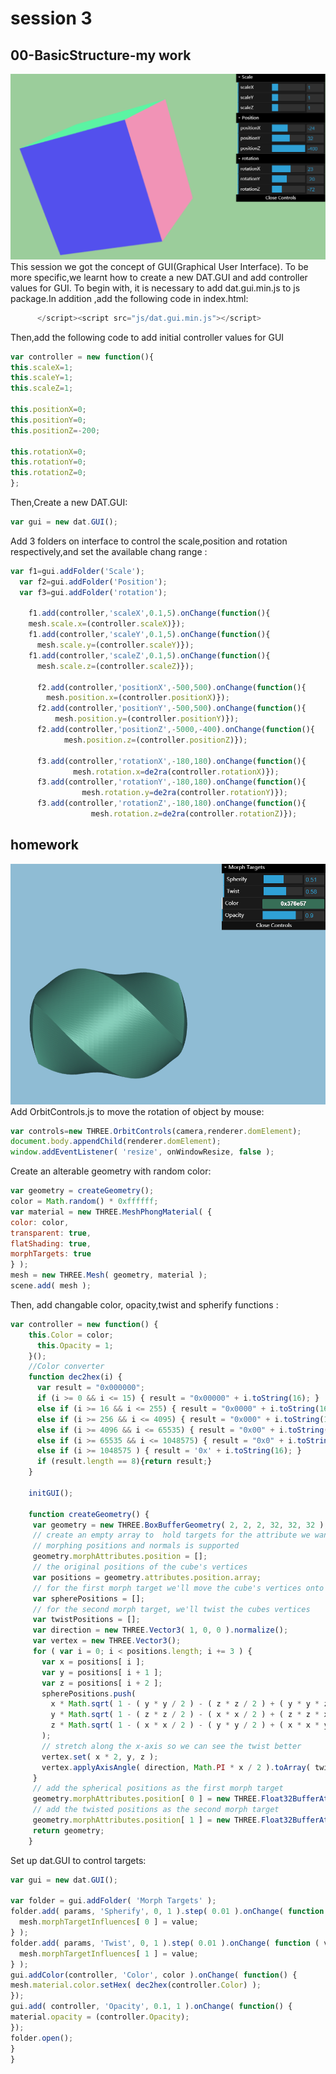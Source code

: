 # session 3
## 00-BasicStructure-my work
![301](https://github.com/whatchamacallit233/CreativeCoding--Xiaowei-JI/blob/master/Digital%20Nature-Final%20Assignment/texture/301.png)
This session we got the concept of GUI(Graphical User Interface).
To be more specific,we learnt how to create a new DAT.GUI and add controller values for GUI.
To begin with, it is necessary to add dat.gui.min.js to js package.In addition ,add the following code in index.html:
```javascript
      </script><script src="js/dat.gui.min.js"></script>
```
Then,add the following code to add initial controller values for GUI
  ```javascript
var controller = new function(){
  this.scaleX=1;
  this.scaleY=1;
  this.scaleZ=1;

  this.positionX=0;
  this.positionY=0;
  this.positionZ=-200;

  this.rotationX=0;
  this.rotationY=0;
  this.rotationZ=0;
};
```
Then,Create a new DAT.GUI:
```javascript
var gui = new dat.GUI();
```
Add  3 folders on interface to control the scale,position and rotation respectively,and set the available chang range :
```javascript
var f1=gui.addFolder('Scale');
  var f2=gui.addFolder('Position');
  var f3=gui.addFolder('rotation');

    f1.add(controller,'scaleX',0.1,5).onChange(function(){
    mesh.scale.x=(controller.scaleX)});
    f1.add(controller,'scaleY',0.1,5).onChange(function(){
      mesh.scale.y=(controller.scaleY)});
    f1.add(controller,'scaleZ',0.1,5).onChange(function(){
      mesh.scale.z=(controller.scaleZ)});

      f2.add(controller,'positionX',-500,500).onChange(function(){
        mesh.position.x=(controller.positionX)});
      f2.add(controller,'positionY',-500,500).onChange(function(){
          mesh.position.y=(controller.positionY)});
      f2.add(controller,'positionZ',-5000,-400).onChange(function(){
            mesh.position.z=(controller.positionZ)});

      f3.add(controller,'rotationX',-180,180).onChange(function(){
              mesh.rotation.x=de2ra(controller.rotationX)});
      f3.add(controller,'rotationY',-180,180).onChange(function(){
                mesh.rotation.y=de2ra(controller.rotationY)});
      f3.add(controller,'rotationZ',-180,180).onChange(function(){
                  mesh.rotation.z=de2ra(controller.rotationZ)});
```

## homework
![3h](https://github.com/whatchamacallit233/CreativeCoding--Xiaowei-JI/blob/master/Digital%20Nature-Final%20Assignment/texture/3h.png)
Add OrbitControls.js to move the rotation of object by mouse:
```javascript
var controls=new THREE.OrbitControls(camera,renderer.domElement);
document.body.appendChild(renderer.domElement);
window.addEventListener( 'resize', onWindowResize, false );
```
Create an alterable geometry with random color:
```javascript
var geometry = createGeometry();
color = Math.random() * 0xffffff;
var material = new THREE.MeshPhongMaterial( {
color: color,
transparent: true,
flatShading: true,
morphTargets: true
} );
mesh = new THREE.Mesh( geometry, material );
scene.add( mesh );
```
Then, add changable color, opacity,twist and spherify functions :
```javascript
var controller = new function() {
    this.Color = color;
      this.Opacity = 1;
    }();
    //Color converter
    function dec2hex(i) {
      var result = "0x000000";
      if (i >= 0 && i <= 15) { result = "0x00000" + i.toString(16); }
      else if (i >= 16 && i <= 255) { result = "0x0000" + i.toString(16); }
      else if (i >= 256 && i <= 4095) { result = "0x000" + i.toString(16); }
      else if (i >= 4096 && i <= 65535) { result = "0x00" + i.toString(16); }
      else if (i >= 65535 && i <= 1048575) { result = "0x0" + i.toString(16); }
      else if (i >= 1048575 ) { result = '0x' + i.toString(16); }
      if (result.length == 8){return result;}
    }

    initGUI();

    function createGeometry() {
     var geometry = new THREE.BoxBufferGeometry( 2, 2, 2, 32, 32, 32 );
     // create an empty array to  hold targets for the attribute we want to morph
     // morphing positions and normals is supported
     geometry.morphAttributes.position = [];
     // the original positions of the cube's vertices
     var positions = geometry.attributes.position.array;
     // for the first morph target we'll move the cube's vertices onto the surface of a sphere
     var spherePositions = [];
     // for the second morph target, we'll twist the cubes vertices
     var twistPositions = [];
     var direction = new THREE.Vector3( 1, 0, 0 ).normalize();
     var vertex = new THREE.Vector3();
     for ( var i = 0; i < positions.length; i += 3 ) {
       var x = positions[ i ];
       var y = positions[ i + 1 ];
       var z = positions[ i + 2 ];
       spherePositions.push(
         x * Math.sqrt( 1 - ( y * y / 2 ) - ( z * z / 2 ) + ( y * y * z * z / 3 ) ),
         y * Math.sqrt( 1 - ( z * z / 2 ) - ( x * x / 2 ) + ( z * z * x * x / 3 ) ),
         z * Math.sqrt( 1 - ( x * x / 2 ) - ( y * y / 2 ) + ( x * x * y * y / 3 ) )
       );
       // stretch along the x-axis so we can see the twist better
       vertex.set( x * 2, y, z );
       vertex.applyAxisAngle( direction, Math.PI * x / 2 ).toArray( twistPositions, twistPositions.length );
     }
     // add the spherical positions as the first morph target
     geometry.morphAttributes.position[ 0 ] = new THREE.Float32BufferAttribute( spherePositions, 3 );
     // add the twisted positions as the second morph target
     geometry.morphAttributes.position[ 1 ] = new THREE.Float32BufferAttribute( twistPositions, 3 );
     return geometry;
    }
  ```
  Set up dat.GUI to control targets:
  ```javascript
  var gui = new dat.GUI();

  var folder = gui.addFolder( 'Morph Targets' );
  folder.add( params, 'Spherify', 0, 1 ).step( 0.01 ).onChange( function ( value ) {
    mesh.morphTargetInfluences[ 0 ] = value;
  } );
  folder.add( params, 'Twist', 0, 1 ).step( 0.01 ).onChange( function ( value ) {
    mesh.morphTargetInfluences[ 1 ] = value;
  } );
  gui.addColor(controller, 'Color', color ).onChange( function() {
  mesh.material.color.setHex( dec2hex(controller.Color) );
  });
  gui.add( controller, 'Opacity', 0.1, 1 ).onChange( function() {
  material.opacity = (controller.Opacity);
  });
  folder.open();
  }
  }
```
